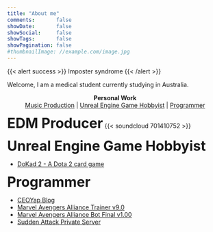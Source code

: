 ```yaml
---
title: "About me"
comments:       false
showDate:       false
showSocial:     false
showTags:       false
showPagination: false
#thumbnailImage: //example.com/image.jpg
---
```


{{< alert success >}}
<i class="fas fa-paw" aria-hidden="true"></i> Imposter syndrome
{{< /alert >}}

Welcome,
I am a medical student currently studying in Australia.

<p align="center">
  <b>Personal Work</b><br>
  <a href="#EDM-Producer">Music Production</a> |
  <a href="#Unreal-Engine-Game-Hobbyist">Unreal Engine Game Hobbyist</a> |
  <a href="#Programmer">Programmer</a>
</p>

<p align="left">
<a id="EDM-Producer"></a>
<b><font size="6"><i class="fa fa-headphones" aria-hidden="true"></i> EDM Producer</font></b>
{{< soundcloud 701410752 >}}
</p>

<p align="left">
<a id="Unreal-Engine-Game-Hobbyist"></a>
<b><font size="6"><i class="fa fa-gamepad" aria-hidden="true"></i> Unreal Engine Game Hobbyist</font></b>
<ul>
    <li><a href="https://ceoyap.github.io/categories/dota-2-ccg/">DoKad 2 - A Dota 2 card game</a></li>
</ul>
</p> 

<p align="left">
<a id="Programmer"></a>
<b><font size="6"><i class="fas fa-code" aria-hidden="true"></i> Programmer</font></b>
<ul>
    <li><a href="https://ceoyap.github.io">CEOYap Blog</a></li>
    <li><a href="https://brandonlair.blogspot.com/2014/07/marvel-avengers-alliance-trainer-v90.html">Marvel Avengers Alliance Trainer v9.0</a></li>
    <li><a href="https://brandonlair.blogspot.com/2014/07/marvel-avengers-alliance-bot-final-v100.html">Marvel Avengers Alliance Bot Final v1.00</a></li>
    <li><a href="http://forum.ragezone.com/f858/setup-suddenattack-private-server-fps-700684/">Sudden Attack Private Server</a></li>
</ul>
</p> 